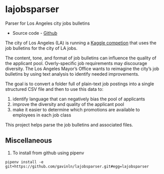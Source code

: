 # lajobsparser

Parser for Los Angeles city jobs bulletins

* Source code - [Github][10]

[10]: https://github.com/gavinln/lajobsparser/

The city of Los Angeles (LA) is running a [Kaggle competion][20] that uses the
job bulletins for the city of LA jobs.

[20]: https://www.kaggle.com/c/data-science-for-good-city-of-los-angeles

The content, tone, and format of job bulletins can influence the quality of the
applicant pool. Overly-specific job requirements may discourage diversity. The
Los Angeles Mayor’s Office wants to reimagine the city’s job bulletins by using
text analysis to identify needed improvements.

The goal is to convert a folder full of plain-text job postings into a single
structured CSV file and then to use this data to:

1. identify language that can negatively bias the pool of applicants
2. improve the diversity and quality of the applicant pool
3. make it easier to determine which promotions are available to employees in
   each job class

This project helps parse the job bulletins and associated files.

## Miscellaneous

1. To install from github using pipenv

```
pipenv install -e git+https://github.com/gavinln/lajobsparser.git#egg=lajobsparser
```


